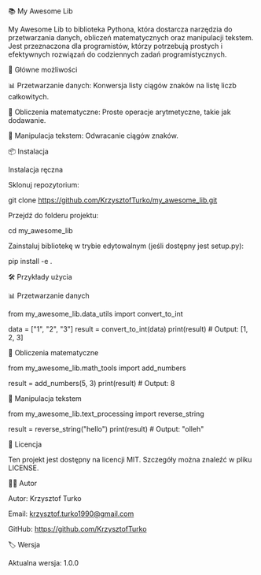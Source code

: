 📚 My Awesome Lib

My Awesome Lib to biblioteka Pythona, która dostarcza narzędzia do przetwarzania danych, obliczeń matematycznych oraz manipulacji tekstem. Jest przeznaczona dla programistów, którzy potrzebują prostych i efektywnych rozwiązań do codziennych zadań programistycznych.

🚀 Główne możliwości

📊 Przetwarzanie danych: Konwersja listy ciągów znaków na listę liczb całkowitych.

🧮 Obliczenia matematyczne: Proste operacje arytmetyczne, takie jak dodawanie.

📝 Manipulacja tekstem: Odwracanie ciągów znaków.

📦 Instalacja

Instalacja ręczna

Sklonuj repozytorium:

git clone https://github.com/KrzysztofTurko/my_awesome_lib.git

Przejdź do folderu projektu:

cd my_awesome_lib

Zainstaluj bibliotekę w trybie edytowalnym (jeśli dostępny jest setup.py):

pip install -e .

🛠️ Przykłady użycia

📊 Przetwarzanie danych

from my_awesome_lib.data_utils import convert_to_int

data = ["1", "2", "3"]
result = convert_to_int(data)
print(result)  # Output: [1, 2, 3]

🧮 Obliczenia matematyczne

from my_awesome_lib.math_tools import add_numbers

result = add_numbers(5, 3)
print(result)  # Output: 8

📝 Manipulacja tekstem

from my_awesome_lib.text_processing import reverse_string

result = reverse_string("hello")
print(result)  # Output: "olleh"

📜 Licencja

Ten projekt jest dostępny na licencji MIT. Szczegóły można znaleźć w pliku LICENSE.

👨‍💻 Autor

Autor: Krzysztof Turko

Email: krzysztof.turko1990@gmail.com

GitHub: https://github.com/KrzysztofTurko

🏷️ Wersja

Aktualna wersja: 1.0.0

